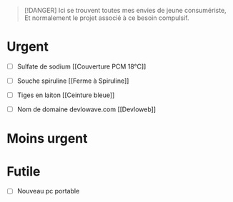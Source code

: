 > [!DANGER]
> Ici se trouvent toutes mes envies de jeune consumériste,
> Et normalement le projet associé à ce besoin compulsif.


# Urgent
- [ ] Sulfate de sodium [[Couverture PCM 18°C]]
- [ ] Souche spiruline [[Ferme à Spiruline]]
- [ ] Tiges en laiton [[Ceinture bleue]]
- [ ] Nom de domaine devlowave.com [[Devloweb]]



# Moins urgent

# Futile
- [ ] Nouveau pc portable
